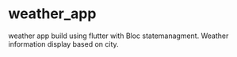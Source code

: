 # weather_app
weather app build using flutter with Bloc statemanagment. Weather information display based on city. 
